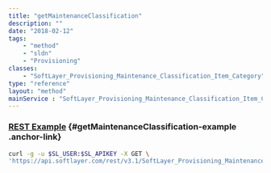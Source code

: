 ```yaml
---
title: "getMaintenanceClassification"
description: ""
date: "2018-02-12"
tags:
    - "method"
    - "sldn"
    - "Provisioning"
classes:
    - "SoftLayer_Provisioning_Maintenance_Classification_Item_Category"
type: "reference"
layout: "method"
mainService : "SoftLayer_Provisioning_Maintenance_Classification_Item_Category"
---
```


### [REST Example](#getMaintenanceClassification-example) <a href="/article/rest/"><i class="fas fa-question"></i></a> {#getMaintenanceClassification-example .anchor-link} 
```bash
curl -g -u $SL_USER:$SL_APIKEY -X GET \
'https://api.softlayer.com/rest/v3.1/SoftLayer_Provisioning_Maintenance_Classification_Item_Category/{SoftLayer_Provisioning_Maintenance_Classification_Item_CategoryID}/getMaintenanceClassification'
```
